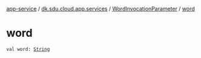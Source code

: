 [app-service](../../index.md) / [dk.sdu.cloud.app.services](../index.md) / [WordInvocationParameter](index.md) / [word](./word.md)

# word

`val word: `[`String`](https://kotlinlang.org/api/latest/jvm/stdlib/kotlin/-string/index.html)